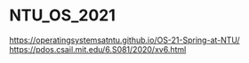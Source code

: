 # NTU_OS_2021
https://operatingsystemsatntu.github.io/OS-21-Spring-at-NTU/
https://pdos.csail.mit.edu/6.S081/2020/xv6.html

